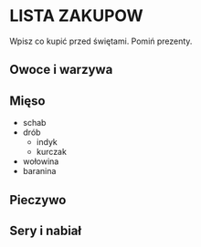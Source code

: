 # LISTA ZAKUPOW

Wpisz co kupić przed świętami. Pomiń prezenty.

## Owoce i warzywa



## Mięso
- schab
- drób
  -  indyk
  -  kurczak
- wołowina
- baranina

## Pieczywo



## Sery i nabiał 



